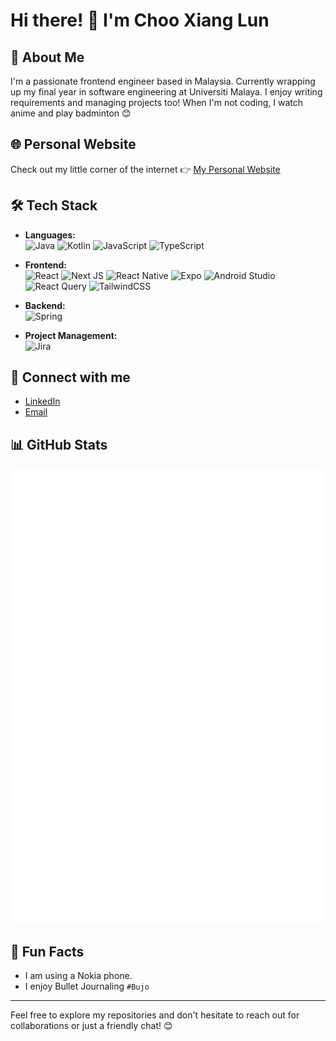 # Hi there! 👋 I'm Choo Xiang Lun

## 🚀 About Me
I'm a passionate frontend engineer based in Malaysia. Currently wrapping up my final year in software engineering at Universiti Malaya. I enjoy writing requirements and managing projects too! When I'm not coding, I watch anime and play badminton 😊

## 🌐 Personal Website
Check out my little corner of the internet 👉 [My Personal Website](https://xianglun.vercel.app/)

## 🛠 Tech Stack
- **Languages:**  
  ![Java](https://img.shields.io/badge/Java-%23ED8B00.svg?style=flat-square&logo=openjdk&logoColor=white)
  ![Kotlin](https://img.shields.io/badge/Kotlin-%237F52FF.svg?style=flat-square&logo=kotlin&logoColor=white)
  ![JavaScript](https://img.shields.io/badge/Javascript-%23323330.svg?style=flat-square&logo=javascript&logoColor=%23F7DF1E)
  ![TypeScript](https://img.shields.io/badge/Typescript-%23007ACC.svg?style=flat-square&logo=typescript&logoColor=white)

- **Frontend:**  
  ![React](https://img.shields.io/badge/-React-61DAFB?style=flat-square&logo=React&logoColor=white)
  ![Next JS](https://img.shields.io/badge/Next-black?style=flat-square&logo=next.js&logoColor=white)
  ![React Native](https://img.shields.io/badge/React_Native-%2320232a.svg?style=flat-square&logo=react&logoColor=%2361DAFB)
  ![Expo](https://img.shields.io/badge/Expo-1C1E24?style=flat-square&logo=expo&logoColor=#D04A37)
  ![Android Studio](https://img.shields.io/badge/Android%20Studio-346ac1?style=flat-square&logo=android%20studio&logoColor=white)
  ![React Query](https://img.shields.io/badge/-React%20Query-FF4154?style=flat-square&logo=react%20query&logoColor=white)
  ![TailwindCSS](https://img.shields.io/badge/TailwindCSS-%2338B2AC.svg?style=flat-square&logo=tailwind-css&logoColor=white)
  
- **Backend:**  
  ![Spring](https://img.shields.io/badge/Spring-%236DB33F.svg?style=flat-square&logo=spring&logoColor=white)

- **Project Management:**  
  ![Jira](https://img.shields.io/badge/Jira-%230A0FFF.svg?style=flat-square&logo=jira&logoColor=white)


## 🔗 Connect with me
- [LinkedIn](https://www.linkedin.com/in/xianglun/)
- [Email](mailto:xlchoo25@gmail.com)

## 📊 GitHub Stats
<picture>
  <img src="/github-metrics.svg" alt="Metrics">
</picture>

## 🎉 Fun Facts
- I am using a Nokia phone.
- I enjoy Bullet Journaling `#Bujo`

---

Feel free to explore my repositories and don't hesitate to reach out for collaborations or just a friendly chat! 😊

